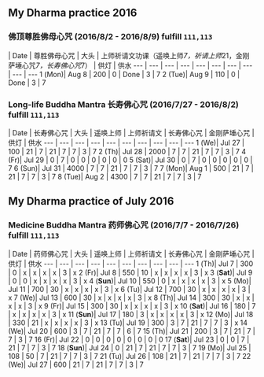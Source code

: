 ## My Dharma practice 2016 

### 佛顶尊胜佛母心咒 (2016/8/2 - 2016/8/9) fulfill `111,113`

 | Date  | 尊胜佛母心咒  | 大头 | 上师祈请文功课（遥唤上师*7，祈请上师*21，金刚萨埵心咒*7，长寿佛心咒*7） | 供灯 | 供水
--- | ---  | --- | --- | --- | --- | --- | --- | --- | ---
1 (Mon)| Aug 8 |  200 | 0 | Done | 3 | 7
2 (Tue)| Aug 9 |  110 | 0 | Done | 3 | 7

### Long-life Buddha Mantra 长寿佛心咒 (2016/7/27 - 2016/8/2) fulfill `111,113`

 | Date  | 长寿佛心咒  | 大头 | 遥唤上师 | 上师祈请文 | 长寿佛心咒 | 金刚萨埵心咒 | 供灯 | 供水
--- | ---  | --- | --- | --- | --- | --- | --- | --- | ---
1 (We)| Jul 27 | 100  | 21 | 7 | 21 | 7 | 7 | 3 | 7
2 (Th)| Jul 28 | 2000  | 7 | 7 | 21 | 7 | 7 | 3 | 7
4 (Fr)| Jul 29 |  0 | 7 | 0 | 0 | 0 | 0 | 0 | 0
5 (Sat)| Jul 30 | 0  | 7 | 0 | 0 | 0 | 0 | 0 | 7
6 (Sun)| Jul 31 |  4000 | 7 | 7 | 21 | 7 | 7 | 3 | 7
7 (Mon)| Aug 1 |  500 | 21 | 7 | 21 | 7 | 7 | 3 | 7
8 (Tue)| Aug 2 |  4300 | 7 | 7 | 21 | 7 | 7 | 3 | 7

## My Dharma practice of July 2016 
### Medicine Buddha Mantra 药师佛心咒 (2016/7/7 - 2016/7/26) fulfill `111,113`

 | Date  | 药师佛心咒  | 大头 | 遥唤上师 | 上师祈请文 | 长寿佛心咒 | 金刚萨埵心咒 | 供灯 | 供水
--- | ---  | --- | --- | --- | --- | --- | --- | --- | ---
1 (Th)| Jul 7  | 300  | 0 | x | x | x | x | 3 | x
2 (Fr)| Jul 8  | 550  | 10 | x | x | x | x | 3 | x
3 (__Sat__)| Jul 9 | 0  | 0 | x | x | x | x | 3 | x
4 (__Sun__)| Jul 10 | 550   | 0 | x | x | x | x | 3 | x
5 (Mo)| Jul 11 |  700  | 30 | x | x | x | x | 3 | x
6 (Tu)| Jul 12 |  700  | 30 | x | x | x | x | 3 | x
7 (We)| Jul 13 |  600  | 30 | x | x | x | x | 3 | x
8 (Th)| Jul 14 |  300  | 30 | x | x | x | x | 3 | x
9 (Fr)| Jul 15 |   300 | 30 | x | x | x | x | 3 | x
10 (__Sat__)| Jul 16 |  180  | 7 | x | x | x | x | 3 | x
11 (__Sun__)| Jul 17 |  180 | 3 | x | x | x | x | 3 | x
12 (Mo)| Jul 18 |  330 | 21 | x | x | x | x | 3 | x
13 (Tu)| Jul 19 |  300 | 3 | 7 | 21 | 7 | 7 | 3 | x
14 (We)| Jul 20 |  600 | 3 | 7 | 21 | 7 | 7 | 6 | 7
15 (Th)| Jul 21 |  200 | 3 | 7 | 21 | 7 | 7 | 3 | 7
16 (Fr)| Jul 22 |  0 | 0 | 0 | 0 | 0 | 0 | 0 | 0
17 (__Sat__)| Jul 23 |  0 | 0 | 7 | 21 | 7 | 7 | 3 | 7
18 (__Sun__)| Jul 24 |  0 | 21 | 7 | 21 | 7 | 7 | 3 | 7
19 (Mo)| Jul 25 |  108 | 50 | 7 | 21 | 7 | 7 | 3 | 7
21 (Tu)| Jul 26 |  108 | 21 | 7 | 21 | 7 | 7 | 3 | 7
22 (We)| Jul 27 |  600 | 21 | 7 | 21 | 7 | 7 | 3 | 7
    

